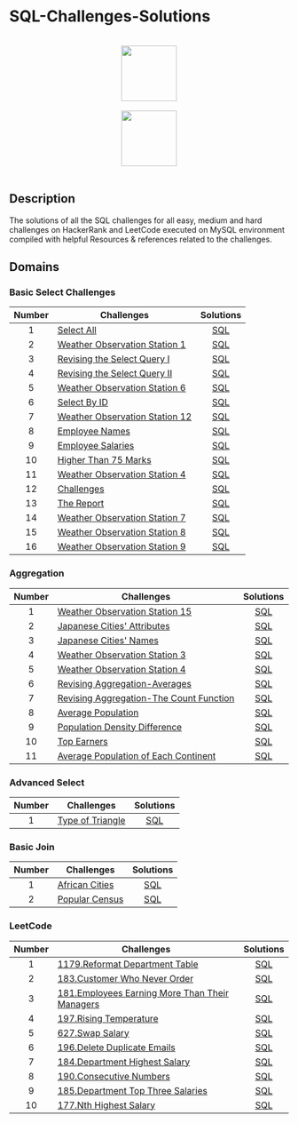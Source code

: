 # SQL-Challenges-Solutions


<p align="center">  
	<br>
	<a href="https://www.hackerrank.com/profile/sangdyjjang">
        <img height=100 src="https://hrcdn.net/community-frontend/assets/brand/logo-new-white-green-a5cb16e0ae.svg"> 
    </a>
    <br>
    <br>
    <a href="https://leetcode.com/u/duchae/"> <img height=100 src="https://upload.wikimedia.org/wikipedia/commons/1/19/LeetCode_logo_black.png"> </a> <br> <br>
</p>

## Description
The solutions of all the SQL challenges for all easy, medium and hard challenges on HackerRank and LeetCode executed on MySQL environment compiled with helpful Resources & references related to the challenges.


## Domains

### Basic Select Challenges

| Number | Challenges                                                                                                                     |                           Solutions                           |
| :----: | ------------------------------------------------------------------------------------------------------------------------------ | :-----------------------------------------------------------: |
|   1    | [Select All](https://www.hackerrank.com/challenges/select-all-sql/problem)                                                     |              [SQL](Basic%20Select/Select-All.md)              |
|   2    | [Weather Observation Station 1](https://www.hackerrank.com/challenges/weather-observation-station-1/problem)                   | [SQL](Basic%20Select/Weather%20Observation%20Station%201.md)  |
|   3    | [Revising the Select Query I](https://www.hackerrank.com/challenges/revising-the-select-query/problem)                         | [SQL](Basic%20Select/Revising%20The%20Select%20Query%20I.md)  |
|   4    | [Revising the Select Query II](https://www.hackerrank.com/challenges/revising-the-select-query-2/problem)                      | [SQL](Basic%20Select/Revising%20The%20Select%20Query%20II.md) |
|   5    | [Weather Observation Station 6](https://www.hackerrank.com/challenges/weather-observation-station-6/problem)                   | [SQL](Basic%20Select/Weather%20Observation%20Station%206.md)  |
|   6    | [Select By ID](https://www.hackerrank.com/challenges/select-by-id/problem)                                                     |           [SQL](Basic%20Select/Select%20By%20ID.md)           |
|   7    | [Weather Observation Station 12](https://www.hackerrank.com/challenges/weather-observation-station-12/problem)                 | [SQL](Basic%20Select/Weather%20Observation%20Station%2012.md) |
|   8    | [Employee Names](https://www.hackerrank.com/challenges/name-of-employees/problem)                                              |           [SQL](Basic%20Select/Employee%20Names.md)           |
|   9    | [Employee Salaries](https://www.hackerrank.com/challenges/salary-of-employees/problem)                                         |         [SQL](Basic%20Select/Employee%20Salaries.md)          |
|   10   | [Higher Than 75 Marks](https://www.hackerrank.com/challenges/more-than-75-marks/problem)                                       |      [SQL](Basic%20Select/Higher%20Than%2075%20Marks.md)      |
|   11   | [Weather Observation Station 4](https://www.hackerrank.com/challenges/weather-observation-station-4/)                          | [SQL](Basic%20Select/Weather%20Observation%20Station%204.md)  |
|   12   | [Challenges](https://www.hackerrank.com/challenges/challenges/problem?isFullScreen=true)                                       |               [SQL](Basic%20Join/Challenges.md)               |
|   13   | [The Report](https://www.hackerrank.com/challenges/the-report/problem?isFullScreen=true)                                       |              [SQL](Basic%20Join/The%20Report.md)              |
|   14   | [Weather Observation Station 7](https://www.hackerrank.com/challenges/weather-observation-station-7/problem?isFullScreen=true) |  [SQL](Basic%20Join/Weather%20Observation%20Station%207.md)   |
|   15   | [Weather Observation Station 8](https://www.hackerrank.com/challenges/weather-observation-station-8/problem?isFullScreen=true) |  [SQL](Basic%20Join/Weather%20Observation%20Station%208.md)   |
|   16   | [Weather Observation Station 9](https://www.hackerrank.com/challenges/weather-observation-station-9/problem?isFullScreen=true) |  [SQL](Basic%20Join/Weather%20Observation%20Station%209.md)   |

### Aggregation

| Number | Challenges                                                                                                                        |                              Solutions                              |
| :----: | --------------------------------------------------------------------------------------------------------------------------------- | :-----------------------------------------------------------------: |
|   1    | [Weather Observation Station 15](https://www.hackerrank.com/challenges/weather-observation-station-15/problem)                    |     [SQL](Aggregation/Weather%20Observation%20Station%2015.md)      |
|   2    | [Japanese Cities' Attributes](https://www.hackerrank.com/challenges/japanese-cities-attributes/problem)                           |        [SQL](Aggregation/Japanese%20Cities'%20Attributes.md)        |
|   3    | [Japanese Cities' Names](https://www.hackerrank.com/challenges/japanese-cities-name/problem)                                      |          [SQL](Aggregation/Japanese%20Cities'%20Names.md)           |
|   4    | [Weather Observation Station 3](https://www.hackerrank.com/challenges/weather-observation-station-3/problem)                      |      [SQL](Aggregation/Weather%20Observation%20Station%203.md)      |
|   5    | [Weather Observation Station 4](https://www.hackerrank.com/challenges/weather-observation-station-4/problem)                      |      [SQL](Aggregation/Weather%20Observation%20Station%204.md)      |
|   6    | [Revising Aggregation-Averages](https://www.hackerrank.com/challenges/revising-aggregations-the-average-function/problem)         |        [SQL](Aggregation/Revising%20Aggregation-Averages.md)        |
|   7    | [Revising Aggregation-The Count Function](https://www.hackerrank.com/challenges/revising-aggregations-the-count-function/problem) | [SQL](Aggregation/Revising%20Aggregation-The%20Count%20Function.md) |
|   8    | [Average Population](https://www.hackerrank.com/challenges/average-population/problem)                                            |             [SQL](Aggregation/Average%20Population.md)              |
|   9    | [Population Density Difference](https://www.hackerrank.com/challenges/population-density-difference/problem)                      |        [SQL](Aggregation/Popular%20Density%20Difference.md)         |
|   10   | [Top Earners](https://www.hackerrank.com/challenges/earnings-of-employees/problem)                                                |                 [SQL](Aggregation/Top%20Earners.md)                 |
|   11   | [Average Population of Each Continent](https://www.hackerrank.com/challenges/average-population-of-each-continent/problem)        | [SQL](Aggregation/Average%20Population%20of%20Each%20Continent.md)  |

### Advanced Select
| Number | Challenges                                                                              |                    Solutions                     |
| :----: | --------------------------------------------------------------------------------------- | :----------------------------------------------: |
|   1    | [Type of Triangle](https://www.hackerrank.com/challenges/what-type-of-triangle/problem) | [SQL](Advanced%20Select/Type%20of%20Triangle.md) |

### Basic Join

| Number | Challenges                                                                       |                Solutions                |
| :----: | -------------------------------------------------------------------------------- | :-------------------------------------: |
|   1    | [African Cities](https://www.hackerrank.com/challenges/african-cities/problem)   | [SQL](Basic%20Join/African%20Cities.md) |
|   2    | [Popular Census](https://www.hackerrank.com/challenges/asian-population/problem) | [SQL](Basic%20Join/Popular%20Census.md) |


### LeetCode

| Number | Challenges                                                                                                                              |                                Solutions                                |
| :----: | --------------------------------------------------------------------------------------------------------------------------------------- | :---------------------------------------------------------------------: |
|   1    | [1179.Reformat Department Table](https://leetcode.com/problems/reformat-department-table/description/)                                  |            [SQL](LeetCode/Reformat%20Department%20Table.md)             |
|   2    | [183.Customer Who Never Order](https://leetcode.com/problems/customers-who-never-order/description/)                                    |            [SQL](LeetCode/Customer%20Who%20Never%20Order.md)            |
|   3    | [181.Employees Earning More Than Their Managers](https://leetcode.com/problems/employees-earning-more-than-their-managers/description/) | [SQL](LeetCode/Employees%20Earning%20More%20Than%20Their%20Managers.md) |
|   4    | [197.Rising Temperature](https://leetcode.com/problems/rising-temperature/description/)                                                 |                 [SQL](LeetCode/Rising%20Temperature.md)                 |
|   5    | [627.Swap Salary](https://leetcode.com/problems/swap-salary/description/)                                                               |                    [SQL](LeetCode/Swap%20Salary.md)                     |
|   6    | [196.Delete Duplicate Emails](https://leetcode.com/problems/delete-duplicate-emails/description/)                                       |             [SQL](LeetCode/Delete%20Duplicate%20Emails.md)              |
|   7    | [184.Department Highest Salary](https://leetcode.com/problems/department-highest-salary/description/)                                   |            [SQL](LeetCode/Department%20Highest%20Salary.md)             |
|   8    | [190.Consecutive Numbers](https://leetcode.com/problems/consecutive-numbers/description/)                                               |                [SQL](LeetCode/Consecutive%20Numbers.md)                 |
|   9    | [185.Department Top Three Salaries](https://leetcode.com/problems/department-top-three-salaries/description/)                           |         [SQL](LeetCode/Department%20Top%20Three%20Salaries.md)          |
|   10   | [177.Nth Highest Salary](https://leetcode.com/problems/nth-highest-salary/description/)                                                 |                [SQL](LeetCode/Nth%20Highest%20Salary.md)                |
